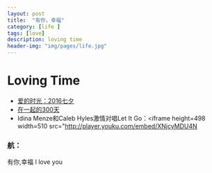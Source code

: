 ```yaml
---
layout: post
title:  "有你，幸福"
category: [life ]
tags: [love]
description: loving time
header-img: "img/pages/life.jpg"
---
```

# Loving Time
* [爱的时光：2016七夕](\myPagesRes\RuanHangLovingPhoto\start.htm)
* [在一起的300天](\myPagesRes\RuanHangLovingPhoto20160512\start.htm)
* Idina Menze和Caleb Hyles激情对唱Let It Go：<iframe height=498 width=510 src="http://player.youku.com/embed/XNjcyMDU4N

### 航：
>
有你,幸福
I love you
